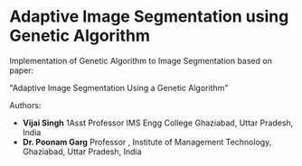 # Adaptive Image Segmentation using Genetic Algorithm

Implementation of Genetic Algorithm to Image Segmentation based on paper:

"Adaptive Image Segmentation Using a Genetic Algorithm"

Authors:
- **Vijai Singh** 1Asst Professor IMS Engg College Ghaziabad, Uttar Pradesh, India
- **Dr. Poonam Garg** Professor , Institute of Management Technology, Ghaziabad, Uttar Pradesh, India


